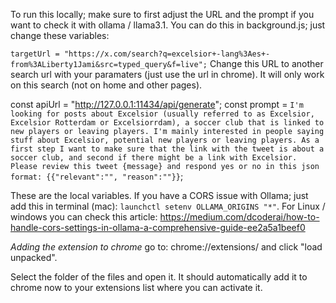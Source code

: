To run this locally; make sure to first adjust the URL and the prompt if you want to check it with ollama / llama3.1. You can do this in background.js; just change these variables:

`targetUrl = "https://x.com/search?q=excelsior+-lang%3Aes+-from%3ALiberty1Jami&src=typed_query&f=live";`
Change this URL to another search url with your paramaters (just use the url in chrome). It will only work on this search (not on home and other pages).

 const apiUrl = "http://127.0.0.1:11434/api/generate";
        const prompt = `I'm looking for posts about Excelsior (usually referred to as Excelsior, Excelsior Rotterdam or Excelsiorrdam), a soccer club that is linked to new players or leaving players. I'm mainly interested in people saying stuff about Excelsior, potential new players or leaving players. As a first step I want to make sure that the link with the tweet is about a soccer club, and second if there might be a link with Excelsior. Please review this tweet {message} and respond yes or no in this json format: {{"relevant":"", "reason":""}}`;

These are the local variables. If you have a CORS issue with Ollama; just add this in terminal (mac): `launchctl setenv OLLAMA_ORIGINS "*"`. For Linux / windows you can check this article: https://medium.com/dcoderai/how-to-handle-cors-settings-in-ollama-a-comprehensive-guide-ee2a5a1beef0

*Adding the extension to chrome*
go to: chrome://extensions/ and click "load unpacked".

Select the folder of the files and open it. It should automatically add it to chrome now to your extensions list where you can activate it.